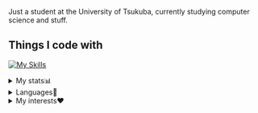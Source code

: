 Just a student at the University of Tsukuba, currently studying computer science and stuff.

## Things I code with
[![My Skills](https://skillicons.dev/icons?i=python,js,ts,crystal,go,html,css,react,vue,neovim)](https://skillicons.dev)


<details>
  <summary>My stats📊</summary>

  ![](https://raw.githubusercontent.com/Mimori256/Mimori256/main/profile-summary-card-output/calm/3-stats.svg)
  
  
  Total coding time(Since Aug 28th 2022)  
  [![wakatime](https://wakatime.com/badge/user/f5e28545-6c22-4bfd-9d9e-5dbf84fa4d4f.svg)](https://wakatime.com/@f5e28545-6c22-4bfd-9d9e-5dbf84fa4d4f)
  

</details>

<details>
  <summary>Languages📖</summary>
  
  * Japanese :jp: (Native)
  * English :uk: (Decent) [EF SET Certificate(83/100)](https://www.efset.org/cert/a1hXMs)
  * Spanish :es: (Okay)
  * French :fr: (Infant)
</details>

<details>
  <summary>My interests❤</summary>
  
  * NLP(Natural Language Processing) 📊
  * Language Learning 📖
  * Chess ♟️
  * US & UK HipHop 🎤
  * Piano 🎹
</detalils>

